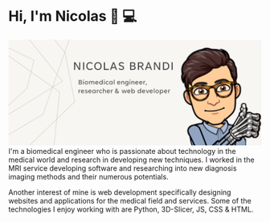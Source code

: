 # Hi, I'm Nicolas :wave: :computer:

<img src="Profilepng.PNG">
I'm a biomedical engineer who is passionate about technology in the medical world and research in developing new techniques. I worked in the MRI service developing software and researching into new diagnosis imaging methods and their numerous potentials. 

Another interest of mine is web development specifically designing websites and applications for the medical field and services. Some of the technologies I enjoy working with are Python, 3D-Slicer, JS, CSS & HTML.


	
<!--
**NicolasBrandi/NicolasBrandi** is a ✨ _special_ ✨ repository because its `README.md` (this file) appears on your GitHub profile.

Here are some ideas to get you started:
- 📫 How to reach me:
<p align="center">
	<a href="https://github.com/NicolasBrandi"><img src="imgs/github.svg" alt="GitHub"></a>
	<a href="https://www.linkedin.com/in/nicolasmbrandi/"><img src="imgs/linkedin.svg" alt="LinkedIn"></a>
	<a href="https://terrytangyuan.github.io/cv.html"><img src="imgs/cv.svg" alt="Curriculum Vitae"></a>
- 🔭 I’m currently working on ...
- 🌱 I’m currently learning ...
- 👯 I’m looking to collaborate on ...
- 🤔 I’m looking for help with ...
- 💬 Ask me about ...
- 📫 How to reach me: ...
- 😄 Pronouns: ...
- ⚡ Fun fact: ...
-->

